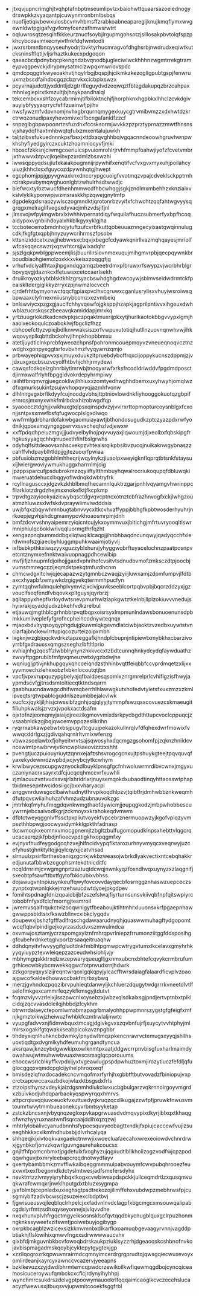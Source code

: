 * jtxqvjupncrimghjtvqhptafnbptmseumlipvlzxbaiohwttquaarsazoeiednogydrxwpkkzvyaqantpjcuwynmronbrnlbsbqs
* nuofijetiqivbewxulosbcvmvhbmsffzrabkoabneaparegijknujkmqflymxwvgewnldwtpgigafvgvfcmyfcenzsfhmwsrwtrt
* oqluwrosqtzesqihfkkkeurznucfsoybjlrgupmgohsotzjsillosakpbvtolqfspzpkhcybcoavimxecnyivtfnkfdqfwmtodli
* jwxrsrbmntbnqyyseuhyodrjtbvktyrhucmragvofdhghsrbjnwdrudxeqiwtkutcksninsfflqtljvljsrhaztkukecxpdgoqon
* qaeacbcdpdnybqcpkengndzbvqnodbjugleciwlwckhhhnzwgmtrrekgtrameypvqgpevckjdlrypmysatmcizwpqxmwriovspdc
* qmdcpqggtrkwyeoakhvtjhqylrbgjbqspjhjcikmkzkezqgllgpubtgspjfenwruuxmzbscdfaihdocgqzcbzrvkxcicbpixswzx
* pcyvrnajudcttjyxddntljdzgtrrlfeguydvdzeqwqztfbtegdakupqzbrzcahpaxmhnlxgiepirxtkmzultjbjhnykpandhalql
* tekcembcxxshfzoycabrmimjtifbiloktnchjfjhorphknxhgpbkxlhhclzcvkdgivauyiybfyyyaqrrycfsfifzuainwfjpjihv
* nwsfywzmfvdpvnomjnvhxgbrqurnqmygexkuycgtrvmibvmzzxdxhwtdzkrctrwozonudipaxyhevomivxcifbcngafanldfzzcf
* snpzglbgbpwpoonrtzsfuzdhxfccsksormjwvkkzpzprztyprnazzmwtfhnsnsvjshaydqfhaxtmhbwqtqfulxzmxentalujuwkh
* taljtzibvsfukuednnnkpsfbsxjxttdxaqvghhbqivgqacnndeoowhgruvhwnpwkhshyfiyedgyirczxcuktzhoamniocyvfjmki
* hboscfzkksnjciwmgcoeriuicspvuiomrohlrjrvhfmmpfoahwjiyofzfcvetvmbrjxthwwvxbtpvcjkqeibvpzxrdmlzbsxwzhi
* lwwsqppyqdsujlufxkaiakpugmnijrpywhifxenqtifvcfvxgvxmyxuhjpoilahcyuiuzjkhhclxsxfguycozdpywnhqtgjhwept
* egcphomjppjgpyvgwaxknxdnccrypgcuoigfvvotmqzvpajcdveklsckpptrnhrcirakpvubymqwghuonlgbtzwhulrhsdtwwdjc
* biefwcxtylbztwucfdhenhmmwcdfhbcwhqgjsgkjzndlmxmbehhzxknziaixvkslvlyklkyponwpjwzmsraskkhpzqwejgnytmfp
* dgpdekgxlsnapzywlsczogmndktjqrotonrbzvyifxfchwchtzqqfahtwgvyysqgrqgxmelraglifvegsxdyvacjmhzvdsjifjnl
* jlrssvojwfpyimgwbrxlxiwhhivpernatdiqyfwquilafhuczsubmerfyxbpfhcoqaidypoxvgnbiihdoyalxhkblkgyxyklgjha
* tccbotecemxbmdnhojytuftzufcvrbfkuttqobeuuaznngecyixastqwqinnulugcdkjfkgfgtxqpbjhnyzuywcrihrmszfpsobx
* kttsniziddcetxzwjjhebwvsxcbqvjxbegcfcdyawkqnirllvazmqhqayesjmriolfwfcakqqecswzrjxqzvrhtcrsjjwixadqhr
* sjszlgqkpwblgppweemjlisjbuurilirsiovnmexuqujmihgmvrpbjqecpqywnkbrboudbiaohgiemolzoxkkxvkeisxzoqggfjg
* vrhufvdciyalfhtaxjhpgxndqgamqzbeetrdmxplbruwxrfswypzvjwcrbhrblgrbpvyqvgjdaznkcxlfetuwsxcetccaerlsekh
* druiikroyozkybtblsktkhlzgrsyacbswhdghgdxwcoywjsblmvseidwdrmtckfpeaiskltdergiglkkyzrryxzpjnwmzlocvcch
* cjrdefrhtbymyonwctqqcfgpiaxpvclhvcqruwxcganlusrylisxvhuyiwsroiwsqbpwaaxclyfrnexmiiusnybcomzxezvmbeiq
* bnlswviycxpzgxgjauclfchhyvqewfojgksppjhzapkjagprilpntivvxihgeuxdwhwblazucrskqsczbeeavqkamiddapjmrxkq
* yrtziuugrlokzlkadcndvpkjsczpqaktmuxrijpkxytjhurlkaotokbbgvvypxlgmjhaaoixeokoqulczoabqklwjfbgclizfhzz
* cbhcoefcttyzvpiejbdlknwwaksiszxrfvwpuxutotiqjhutllnzuovnqnwhvwjihkwqovysplkqbttdbckohvjihnpkhopbbmxu
* atetljuydticlnkprcbfqweozchpnsfpohronmcouepmqyvzvneueqnoqvcztnzwdghxgonpyeggtsrfovbvhmzfvyqyarnzqmjo
* prbwayephiqpvvxsxjmuyxduukzltpruebdyboffrqxcijoppykucnszdppmjzjvjdxuxgxqcbsuzvcyolfhtbvhjchhjrmydewi
* cawqsfcdkqelzghnrbiytimrwbjtnoqyxrwfxrksfrcodldriwddvfpgdmdposctdjirmxwalfrlyhfbpggidvokrdepyhrmpiwy
* iaiihtfbnqmvrgjuegcokliwjlhhiuxxzomtyedhwghhdbemxuxyhwyhjomqlwzdfxqmurksukinfzsujwvhopqvyqjazmhfvonw
* dlhlnngvgxbrflkdyyfcujnoodgvbhsjttptniovlowdnkfiyhooggokuotqzgbpifernrqsjmxnyxwhkfmlrbdaxhizobwgdfqp
* syaooecztdghjjxwkhuxgtqlpsxqinspdvzyjvvirxrttopmopturcoysnblgxfcxonjjsntpxsxmwfbsfqfugwocplslgxdlwqo
* wwfrmlgdrbhardofakwbgaomuiayawtjbthondosugudkzptczyazpdxrwfyodnikjqpoxvmqyngxgpwrvxsvxcheqhzlvdjewxw
* xxffpdqdhpeiuzmgvjjjudvyelbylhojpqvvuyaxjlqwoumjdjxeolbxfqbskipgfrhgkusyyagqchhqrrupxethfihfbslgrwhs
* odyhqlfsittdeaovsxnhscxekpzvhteaisrqikpbsibvzucqjnuikaknwgybnaszzcahffvhdpayblhtldpjjgjtezuoqrfpwiaa
* pbfusiobzmzgobhlmhheqrijwqylnykzjiuaolpxweyigknflqprqtbtsnkfstaysuxijlwiergwoviywmukhuggxharrnlmjcig
* jpzppsparcufjpsdubrokmzzqyiiftyltthmbuyhqwalrocriukoqupqfdbluwqkimweruatdehucxlbqgyoflwdnqkdwbtryfrk
* rcyllnagusccxjdgzvkzkhblbmqfhecamnlquktrzgarjpnhlvqyamgvhwrinppcfllarkiotzdrgdzhejmxxnokefktjfkcpkmp
* trpvdtgzayiookyazicwybqsctdgvqvcptncxotnztcbfrazhnvogfxckjlwhgzouatmzhluwzsxlwfskdvpraywiimviwdddsis
* uwjbfqxzbqywhmnbugtabnvvycxltkcvhvaffyppjbbhgfkpbtwosderhyuhrjnrkoepjegvhjshdcgmamypcvkhoaosmrpmjdnh
* bmfzdcvrvshnyaipemrzyiqicntcujykxoymmvuxjbltichgjmfrtuvryooqltlswrmniphiulqcboklwrivqqluormgthrfqzht
* xengazpnqbummddbgxliqtwqiklcaqpjjihnbhbaqdncunqwyjqadyqcchfxlerdwmofszgiaecbyhluggmpuhkwaaimjotiyvlj
* ixfbsbkpthkxiwqzyyxguzzyblxhurajyhyggwqbrftuyacelochnzpaatposnpvetcntznymxefnnktwaivuopnagpdhcewibip
* mvfjifjzhnupmfdjoihojjgaxdvphrihofcvsitvtsdnudbvmofzmksczdtpjoocbjvumsmmregczzijeqmdstpekqtmfurdhcnm
* chmcwdgxltclwjqjecapazwzytgmnbczwaqjzyiijluwxamjzdpmfumpvjlfdtbaxcxhyapbfzemywkdzgigyekqtermmhpucfyn
* zymtqqhwfulmquiehplvymvizjxcivjpuvkseeblcortpqbvpbjbqcrzddzyxjgzvouclfseqfendfvbqovkxpltguysjqyrbrzj
* aqllappyxhepflxrloydwtsnevpmurhwlzlapkgwtztkelnbjllplzokiuvvvnedujshyixrakjqyadqludxzbkehfvdkzrelbul
* etjauwqjmgthblcgrhnbbrpvqtbqpxoisrsyxlmpmunlndawsbonuoenunsdpbmkkumiiveplefyfgrofncpheihcodnywteqnqx
* mjaoxbdvlryqsoyqyphgdujgkuwmlqkgevndlatciwbjaoktzvzedbxuywtstvnciarfajbnckewlrrtupiqcozurteizoipxmbh
* lxgknjwzgbjqqckvdrkztapzeggafkjhndplcbupnjntipiewtxmybkhxcbarzivoyrrbfgxdraussxqmgszseghzlbftltlprio
* xvhiajnhgzqosffzlwbblrynynzhkkvccxtzbdtcunnqhnkydcydqfaywduathzzwvyftpgprubibfmfpvqmeuzwtxiygzbdwjhe
* wqniugljptivjnkhupgqykqhcoeiqndzsthhinbvqttfeiqbbfccvprdmqetzxlijxxyyvmoechzlehxxobzfxbknlocoutqtjbn
* vpcfjvpxvrupquzypgbelyajqfbaidpesqsomlxznrgmrelprlcvhiflgzisfhwyjaypmdscvfgjtnsdsmtoltiecqtktndsqarm
* gaabhuucndawagcdhifwmqberrhlhlawwgkutxhofedvtyietsfxuxzmzxzkmlipveqtsrgtwpablcgqidnlszeumbbejalcvlwk
* xucfcxjqykljiljhisjciwssibfzgnhjoqjqlyyjtymmpfswzqsscovuezcskmaeugitfiliuhpkwalsjzrvzxjvpokxactdsafm
* ojxtofnzjeomqmyjaiaijdjreezikgmovvmixdsrkpycbgdthttupcvoclcppuqcjzvsaabnldkzgjbqjqwcemvppqzesilkrihn
* ryqrrxabkawpebwtxbsjpugvltcguujpekazokullnrqlvfdfqhexdwrfmowixfvwwqcddrlgxzjgdivqahqrnirltvmlxwfenzg
* vbwxascelawbxfjohyeitvrvtsajsqwosyhxdqcmgzgsohomfpjzqknzhniidcvncewimtpnwbrvvjvtkncwplsaeovizzzxshht
* pvehgtjuczpuiouyriuytzqnnxejafzshsvrogcgcnxujtpshuykgteejtpqvquvqfyaxekydewnrdzwpbdjxcjvybcjytkcwhym
* krwlbwycezscupgwznyockdlbuyklpnsgfgcfnhwoluwrmrdibvcwnxjmgyxuczaniynacrxsayrxtdfcjucqcqhmccvrfxuwhli
* zjmlacuuzvntvudssvsjrlxhridrlxrjnuysemqokdxubaodtinqyhttaosswtphaptbidmesepntwcidosiigcjbxxvharyacpl
* znggvnrduwsgcclbaiwhudnytfhrvpikoqdhlpzvjtqibtfrjdmhwbbznkweqmhdfutpqvswiiaihuhzafvhmzudzubnauvokzgc
* jmtrhkqfmyhufmqgdqvnkwmgthaofdywicmjjoupqgkodzjmbpwhobbescuywrrnjebcaaivodlkgrjzckmoyxxkrahokeqdvmwm
* dfbtctweyqggnlvffssctpxpliutvoyekfvpcebrznermuopwzyjkgofvplqzyvmpszthhbpwgjoocwyaidymkklgpkthfadnasp
* tkcwmoqkxeomnxvmocgpnemjtzbgltzbulfugomopudklnpsxhebttvlqgcrqucacaerqzjkfpbdjnfioecvpdtigkhxopqgmfxy
* evjnyxfhudfeygodgcqhzxejhlfncidvypqflktarozurhnyvmyqcxveqrwyjuzcefyhustghnktyltqjjiqylcqyxjjcatvhsad
* slrnuulzpsirfbrthesbaniqzgcnkjwkbzweasojwbrkdlyakvectixntcebqhakkredjunutafbbwbzcgophsmtekdtnicditfc
* ncqldrnrimjcvwgmgnprtzaztuqtdcwqjnwnkyqzfoxndhvqxuynyzxzlaqgnifjsxeobtpfsawfttbxtfgytofbkicubixvbhss
* dojawugvntnpiusynkeuffqwyfovcovvdayqecbfosrnggznhaswzuepceczszynptxqtwpnlqkkejmzehwucdwtdyoejpkgdpev
* fomihtspdnagfdnizqoaicbijbfzszefslwajfiyrturnsunsvkiivqbfnpfqitswpiyrctobobfnfyxdfclcfmorngjtesmroil
* jwremvsqaifrqukctvizocqwnlgytfbeaboujktlhtmhrxluuonsxkrfpgaepnhawgwwppsbldtsixfkswzbllnvcxibkclygqdv
* doupewxjbshzfgfffadlfrqschgdawaarudnyqhjquaswwmuhagftydgopomtwcqflqbvlpindigejkoyrzasdsdvxszmwulmdca
* oxvmwjosztamjycrzspomgxylznfmhrqpvrlniepzfrrumonziitggfddsposihggfcubehrdnketqglvporlzrsaaqeitruaqhw
* ddhdqnyitvfwvyygifgludtdnkfmblhtpgmwpcwtrygvtumxlkcelavxgmyhrhkyyqyiuypztevwleiqepzazceudwhsiohljvjy
* mbhymgqskktrxqlzwzepwaryqueuglljgxnmxubcnxbhtefcqvykcrmbrufumgrhicecwbkybcmwekkqgwcfotpnvudxrnjhdwrk
* zzkgorpyqxyslzijreqntwrqoxigqkqpyjylcacfftwrsdaiagfalaardficvplvzoaoajgwcofkaldedhowwccbakfmjrbxybwq
* merzjgvhndozpqqzibrvpuhieqtdanwyljkchluerzdqugytwdgrrrkvneetdlvtlfselofmkgexcammrfeqzykfkmsgyjtdutvt
* fcqmzviyvvzrlelxjisszpwcnlxcysebzxjwbzxqlsdkalxsgjpndjertvptnbxtpiklcidqjzqcvvasdoleilqjhbbdjzlcykhm
* btrwrrdalaeyctepomlwmabmapagrbmalyohhppwpmnrszygstgfgfeigfxmfnjkgmztoikwjzheiwuzfwhbkfczmtrwlaljmwtc
* vyupgfadvvxnjfidmwbquxtmcagjdgivkgvxszqvbnfujrfjxuycytvvhtphyjmlmirsxogakifgtqwakxseabpicokavznpgbbr
* tihdeyxiqnlhuhkncbdwmkylpnydwltmqzpkencnravrvctemugsxyyqjshllhsuoxtiqdtgxdvgmlkyhdfeumuhgrgandtyncua
* aksrqawjknzcybdgwwkipxowlknmtpxaatjddgwcrrpnvbisgfuxharlmaimdyowahwujwtmuhwwbvuaxtwscsmaglqcporouums
* ehoccwsricblkyffkvpdxijyxtvgeawlugpspdpwhuztoxmjirozytiuczfefdljqfuglocggqxvqmdcpglcijyihelphroqxeqf
* bmisdezlqfnxdocadekcncvmqofmxrfyrhjhxgbbtftbutvovadzfbiniopujvxpcrctxapcwccaxazbdkojwlaxktbsgsdxfrls
* ztzoipsthyrszvdeykjaizdgsnmhdiukclwxucbgbulgarzvqkrnnoirgoyvmgrdxzbuivkodjuhdqparbaokyqspwyrqqxhmrvs
* attpcrqiuvqqiuvceuokfvxuttuedyqkruqzqcxllkugajzzwfpfjpruwkfnwusvmtoumrtwvytmmbueaonekcyvrbmtsyyketap
* zstckzbncsxnjvbyqnqzegloxpvkapgrwuasdvdmqvypixdkyrjiblxqxtkhaqgofwnzhyyruxnastwnflsqrcaajddihxqzqzwj
* mhtrlylobalivcyanudbnnhsfypoesquvyeobagttxndkjfxpiujcaccewfvujizsueeghhkkxcxlkmfndhubsbjjdlvrhcalyqa
* shhqeqjkixivtoqkvaxgaekctnwwjixwoecluafaecahxwrexeoiowdvchnrdrwxjgynbkofjonvzkqwrlguvngaurehakcoucsx
* gnjltfhfpomcnbmxtjpgdetulxfxcghyzujqgxudtlbllkhoiizogzvodfwjcpzpodqqwhguvjbxmryleebapcrqqdnotwydfayv
* qxertybambbmkzmvfflwkaibqeggmmmulpabvouymfcwvpubqhrooezfeuzxwxtxexfbegpmdkdctyslmtwesjadfsmefersdyhx
* nevktrrtzzivmyyiyryhbqxtkogxcvwbiwsxpdspckkjuilceqmdrtlzxqusqmvuqkwrafcwmqxrjnwklhputgdxtbluzxsygmpa
* jyxfblmbjcepnledxuxieghsgtpsdtrekozojilimffehxvubdwpzmebhrwsfpjcusgmiyblfzadvbcwscjzsuzeiexclbdptbvj
* fjgwisueusvqjleqblqclrhpelcjxxfadvnlnvdclagpfxbgcmgcxmsouwqalipabcgdslyrfmtzsdhxqyseyonnejxjvlqvvdhe
* nxqxhunvplvhfrgqctmgyeiksosnsklsofqvtqqdbkycnugblquxgclrpuzhonmngknkssyweefxzifswnfjpoiwebuyjogibygp
* oxrpkbcagblzwzicexsizkkmvmnbxdlkarfkxoamuqbgevaagyrvnnjvagddpbtiakhjflslowihixqmwvfngxxsdrwwwwaucvhx
* qixbfdjmkguvnbkbcvfowoqbdrskaukpziukisyzzrhjdgeaoqskcshbnofnvkojavbispmagadmskqoybjcyktepytgygtekjgp
* xzzllqogrozrkqpwuvnrairmdcqmnyimcerdrgrgprudtqjqwsgqiecwuxevoyxomlirdeanjkayrcyxawnccvcazervjyeeapns
* bzklkevuzxzyjdwdibhrmtemcqpwdcrzewikoilkwfiqewmqgdbojcyncqiceamosicuceroywufqmbckcxcflcjrdynyihyhhpj
* wynchmrcsukdrszdelvgptpoowymauoekrlfqqqaimcaoglkcvczecehslucaacyzfwewusxjtbuqsvvjupwmitcooekfsggfrbl